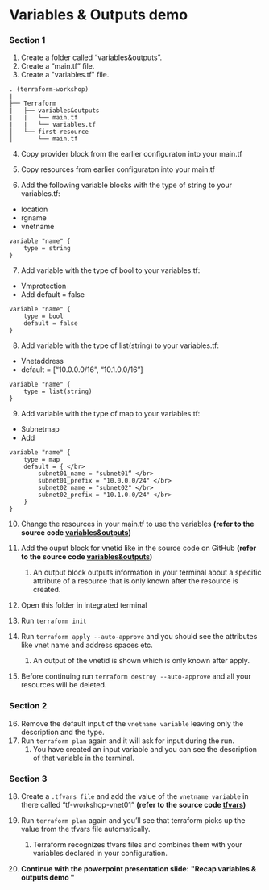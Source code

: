 # Variables & Outputs demo

### Section 1
1. Create a folder called “variables&outputs”.
2. Create a “main.tf” file.
3. Create a "variables.tf" file.

```
. (terraform-workshop)
|
├── Terraform
|   ├── variables&outputs
|   |   └── main.tf
|   |   └── variables.tf
│   └── first-resource
│       └── main.tf

```

4. Copy provider block from the earlier configuraton into your main.tf
5. Copy resources from earlier configuraton into your main.tf
   
6. Add the following variable blocks with the type of string to your variables.tf:
- location 
- rgname
- vnetname

```
variable "name" {
    type = string
}
```

7. Add variable with the type of bool to your variables.tf:
- Vmprotection
- Add default = false

```
variable "name" {
    type = bool
    default = false
}
```

8. Add variable with the type of list(string) to your variables.tf:
- Vnetaddress 
- default = [“10.0.0.0/16”, “10.1.0.0/16”]

```
variable "name" {
    type = list(string)
}
```

9. Add variable with the type of map to your variables.tf:
- Subnetmap
- Add 

```
variable "name" {
    type = map
    default = { </br>
        subnet01_name = "subnet01“ </br>
        subnet01_prefix = "10.0.0.0/24" </br>
        subnet02_name = "subnet02" </br>
        subnet02_prefix = "10.1.0.0/24" </br>
    }
}
```

10.  Change the resources in your main.tf to use the variables **(refer to the source code [variables&outputs](./main.tf))**
11.  Add the ouput block for vnetid like in the source code on GitHub **(refer to the source code [variables&outputs](./main.tf))** </br>
     1.   An output block outputs information in your terminal about a specific attribute of a resource that is only known after the resource is created.

12.  Open this folder in integrated terminal
13.  Run ``terraform init``
14.  Run ``terraform apply --auto-approve`` and you should see the attributes like vnet name and address spaces etc. </br>
     1.   An output of the vnetid is shown which is only known after apply.

15.  Before continuing run ``terraform destroy --auto-approve`` and all your resources will be deleted.

### Section 2
16.   Remove the default input of the ``vnetname variable`` leaving only the description and the type. 
17.   Run ``terraform plan`` again and it will ask for input during the run. 
      1.    You have created an input variable and you can see the description of that variable in the terminal.

### Section 3
18.  Create a ``.tfvars file`` and add the value of the ``vnetname variable`` in there called “tf-workshop-vnet01” **(refer to the source code [tfvars](./terraform.tfvars))**
19.  Run ``terraform plan`` again and you’ll see that terraform picks up the value from the tfvars file automatically. 
     1.   Terraform recognizes tfvars files and combines them with your variables declared in your configuration.

20. **Continue with the powerpoint presentation slide:** **"Recap variables & outputs demo "**

